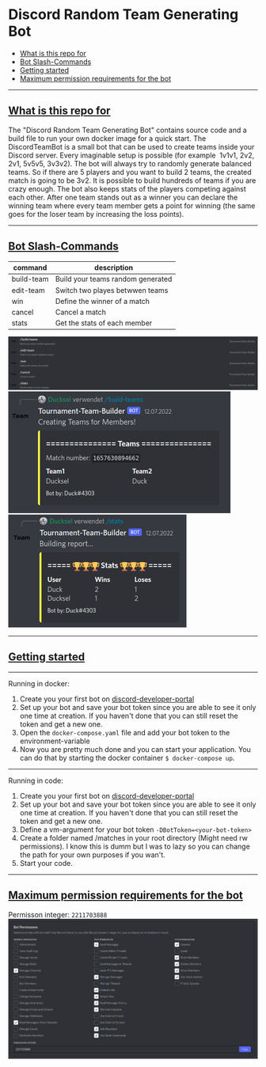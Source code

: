 # Discord Random Team Generating Bot

- [What is this repo for](#what-is-this-repo-for)
- [Bot Slash-Commands](#bot-slash-commands)
- [Getting started](#getting-started)
- [Maximum permission requirements for the bot](#maximum-permission-requirements-for-the-bot)

---
## [What is this repo for](#what-is-this-repo-for)

The "Discord Random Team Generating Bot" contains source code and a build file to run your own docker image for a quick start. The DiscordTeamBot is a small bot that can be used to create teams inside your Discord server. Every imaginable setup is possible (for example  1v1v1, 2v2, 2v1, 5v5v5, 3v3v2). The bot will always try to randomly generate balanced teams. So if there are 5 players and you want to build 2 teams, the created match is going to be 3v2. It is possible to build hundreds of teams if you are crazy enough. The bot also keeps stats of the players competing against each other. After one team stands out as a winner you can declare the winning team where every team member gets a point for winning (the same goes for the loser team by increasing the loss points).

---
## [Bot Slash-Commands](#bot-slash-commands)
|command|description|
|---|---|
|build-team|Build your teams random generated|
|edit-team|Switch two playes betwwen teams|
|win|Define the winner of a match|
|cancel|Cancel a match|
|stats|Get the stats of each member|

![commands](./img/commands.png)
![example1](./img/example1.png)
![example2](./img/example2.png)

---
## [Getting started](#getting-started)

---
Running in docker:
1. Create you your first bot on [discord-developer-portal](https://discord.com/developers/applications)
2. Set up your bot and save your bot token since you are able to see it only one time at creation. If you haven't done that you can still reset the token and get a new one.
3. Open the `docker-compose.yaml` file and add your bot token to the environment-variable 
4. Now you are pretty much done and you can start your application. You can do that by starting the docker container `$ docker-compose up`.

---
Running in code:
1. Create you your first bot on [discord-developer-portal](https://discord.com/developers/applications)
2. Set up your bot and save your bot token since you are able to see it only one time at creation. If you haven't done that you can still reset the token and get a new one.
3. Define a vm-argument for your bot token `-DBotToken=<your-bot-token>`
4. Create a folder named /matches in your root directory (Might need rw permissions). I know this is dumm but I was to lazy so you can change the path for your own purposes if you wan't.
5. Start your code.

---
## [Maximum permission requirements for the bot](#maximum-permission-requirements-for-the-bot)

Permisson integer: `2211703888`
![permissions](./img/permissons.png)
